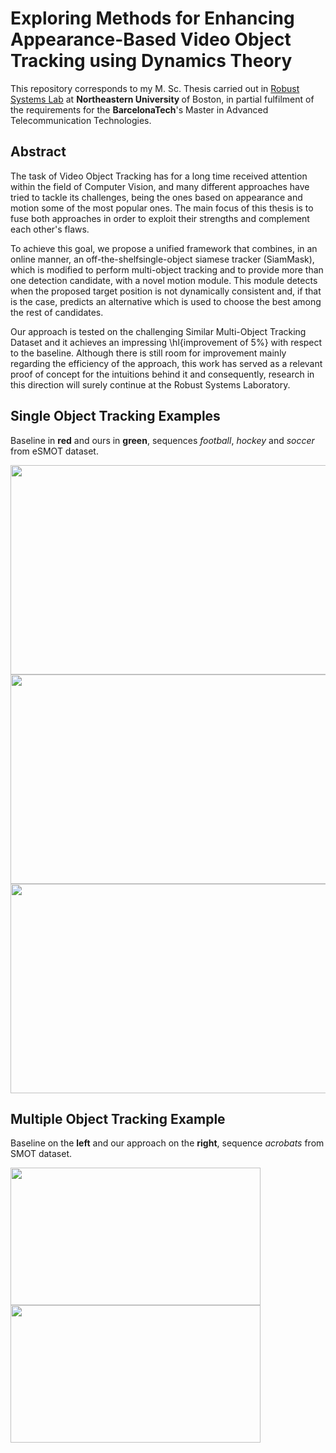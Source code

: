# Exploring Methods for Enhancing Appearance-Based Video Object Tracking using Dynamics Theory

This repository corresponds to my M. Sc. Thesis carried out in <a href="http://robustsystems.coe.neu.edu/">Robust Systems Lab</a> at <b>Northeastern University </b> of Boston, in partial fulfilment of the requirements for the <b>BarcelonaTech</b>'s Master in Advanced Telecommunication Technologies.

## Abstract 
The task of Video Object Tracking has for a long time received attention within the field of Computer Vision, and many different approaches have tried to tackle its challenges, being the ones based on appearance and motion some of the most popular ones. The main focus of this thesis is to fuse both approaches in order to exploit their strengths and complement each other's flaws.

To achieve this goal, we propose a unified framework that combines, in an online manner, an off-the-shelfsingle-object siamese tracker (SiamMask), which is modified to perform multi-object tracking and to provide more than one detection candidate, with a novel motion module. This module detects when the proposed target position is not dynamically consistent and, if that is the case, predicts an alternative which is used to choose the best among the rest of candidates.

Our approach is tested on the challenging Similar Multi-Object Tracking Dataset and it achieves an impressing \hl{improvement of 5\%} with respect to the baseline. Although there is still room for improvement mainly regarding the efficiency of the approach, this work has served as a relevant proof of concept for the intuitions behind it and consequently, research in this direction will surely continue at the Robust Systems Laboratory.

## Single Object Tracking Examples
Baseline in <b>red</b> and ours in <b>green</b>, sequences <i>football</i>, <i>hockey</i> and <i>soccer</i> from eSMOT dataset.

<img src="/figures/gifs/football_both.gif" width="600" height="335"/>
<img src="/figures/gifs/hockey_both.gif" width="600" height="335"/>
<img src="/figures/gifs/soccer_both.gif" width="600" height="335"/>

## Multiple Object Tracking Example
Baseline on the <b>left</b> and our approach on the  <b>right</b>, sequence  <i>acrobats</i> from SMOT dataset.

<img src="/figures/gifs/acrobats_siam.gif" width="400" height="220"/> <img src="/figures/gifs/acrobats_ours.gif" width="400" height="220"/>
